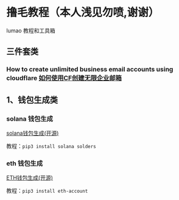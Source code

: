 # 撸毛教程（本人浅见勿喷,谢谢）
lumao 教程和工具箱

## 三件套类
### How to create unlimited business email accounts using cloudflare [如何使用CF创建无限企业邮箱](https://github.com/lumaoren2024/lumao_Tutorial/blob/main/%E4%BD%BF%E7%94%A8CF%E5%88%9B%E5%BB%BA%E6%97%A0%E9%99%90%E4%BC%81%E4%B8%9A%E9%82%AE%E7%AE%B1/%E4%BD%BF%E7%94%A8CF%E5%88%9B%E5%BB%BA%E6%97%A0%E9%99%90%E4%BC%81%E4%B8%9A%E9%82%AE%E7%AE%B1.md)

## 1、钱包生成类
### solana 钱包生成
[solana钱包生成(开源)](https://github.com/lumaoren2024/lumao_Tutorial/blob/main/%E9%92%B1%E5%8C%85%E7%94%9F%E6%88%90/generate_solana_wallet.py)

教程：``pip3 install solana solders``

### eth 钱包生成
[ETH钱包生成(开源)](https://github.com/lumaoren2024/lumao_Tutorial/blob/main/%E9%92%B1%E5%8C%85%E7%94%9F%E6%88%90/generate_eth_wallet.py)

教程：``pip3 install eth-account``
  


